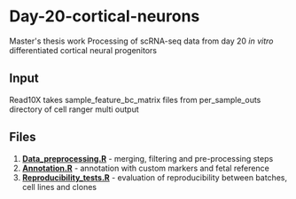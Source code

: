 # Day-20-cortical-neurons
Master's thesis work
Processing of scRNA-seq data from day 20 _in vitro_ differentiated cortical neural progenitors

## Input
Read10X takes sample_feature_bc_matrix files from per_sample_outs directory of cell ranger multi output

## Files
1. [**Data_preprocessing.R**](Data_preprocessing.R) - merging, filtering and pre-processing steps
2. [**Annotation.R**](Annotation.R) - annotation with custom markers and fetal reference
3. [**Reproducibility_tests.R**](Reproducibility_tests.R) - evaluation of reproducibility between batches, cell lines and clones
